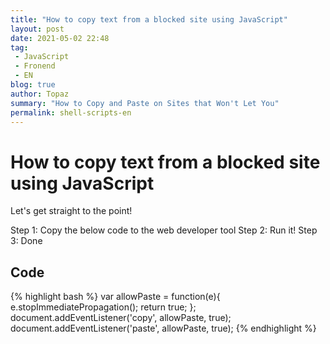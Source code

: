 ```yaml
---
title: "How to copy text from a blocked site using JavaScript"
layout: post
date: 2021-05-02 22:48
tag:
 - JavaScript
 - Fronend
 - EN
blog: true
author: Topaz
summary: "How to Copy and Paste on Sites that Won't Let You"
permalink: shell-scripts-en
---
```

<h1 class="title"> How to copy text from a blocked site using JavaScript </h1>


Let's get straight to the point!

Step 1: Copy the below code to the web developer tool
Step 2: Run it!
Step 3: Done

<h2 id="c1"> Code </h2>

{% highlight bash %}
var allowPaste = function(e){
  e.stopImmediatePropagation();
  return true;
};
document.addEventListener('copy', allowPaste, true);
document.addEventListener('paste', allowPaste, true);
{% endhighlight %}
